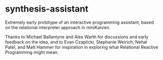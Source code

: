 # synthesis-assistant

<nothing here yet...in work>

Extremely early prototype of an interactive programming assistant, based on the relational interpreter approach in miniKanren.

Thanks to Michael Ballantyne and Alex Warth for discussions and early feedback on the idea, and to Evan Czaplicki, Stephanie Weirich, Nehal Patel, and Matt Hammer for inspiration in exploring what Relational Reactive Programming might mean.
